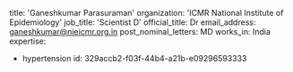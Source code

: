 title: 'Ganeshkumar Parasuraman'
organization: 'ICMR National Institute of Epidemiology'
job_title: 'Scientist D'
official_title: Dr
email_address: ganeshkumar@nieicmr.org.in
post_nominal_letters: MD
works_in: India
expertise:
  - hypertension
id: 329accb2-f03f-44b4-a21b-e09296593333
